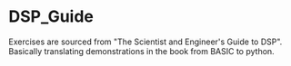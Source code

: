 # DSP_Guide

Exercises are sourced from "The Scientist and Engineer's Guide to DSP".\
Basically translating demonstrations in the book from BASIC to python.
